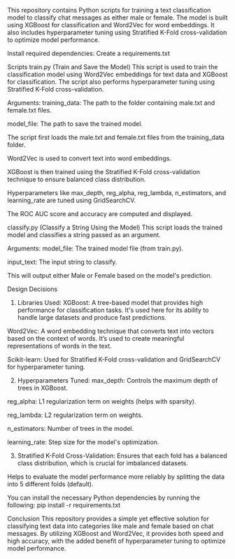 This repository contains Python scripts for training a text classification model to classify chat messages as either male or female. The model is built using XGBoost for classification and Word2Vec for word embeddings. 
It also includes hyperparameter tuning using Stratified K-Fold cross-validation to optimize model performance.

Install required dependencies:
Create a requirements.txt 

Scripts
train.py (Train and Save the Model)
This script is used to train the classification model using Word2Vec embeddings for text data and XGBoost for classification. The script also performs hyperparameter tuning using Stratified K-Fold cross-validation.

Arguments:
training_data: The path to the folder containing male.txt and female.txt files.

model_file: The path to save the trained model.

The script first loads the male.txt and female.txt files from the training_data folder.

Word2Vec is used to convert text into word embeddings.

XGBoost is then trained using the Stratified K-Fold cross-validation technique to ensure balanced class distribution.

Hyperparameters like max_depth, reg_alpha, reg_lambda, n_estimators, and learning_rate are tuned using GridSearchCV.

The ROC AUC score and accuracy are computed and displayed.

classify.py (Classify a String Using the Model)
This script loads the trained model and classifies a string passed as an argument.

Arguments:
model_file: The trained model file (from train.py).

input_text: The input string to classify.

This will output either Male or Female based on the model's prediction.

Design Decisions
1. Libraries Used:
XGBoost: A tree-based model that provides high performance for classification tasks. It's used here for its ability to handle large datasets and produce fast predictions.

Word2Vec: A word embedding technique that converts text into vectors based on the context of words. It’s used to create meaningful representations of words in the text.

Scikit-learn: Used for Stratified K-Fold cross-validation and GridSearchCV for hyperparameter tuning.

2. Hyperparameters Tuned:
max_depth: Controls the maximum depth of trees in XGBoost.

reg_alpha: L1 regularization term on weights (helps with sparsity).

reg_lambda: L2 regularization term on weights.

n_estimators: Number of trees in the model.

learning_rate: Step size for the model's optimization.

3. Stratified K-Fold Cross-Validation:
Ensures that each fold has a balanced class distribution, which is crucial for imbalanced datasets.

Helps to evaluate the model performance more reliably by splitting the data into 5 different folds (default).

You can install the necessary Python dependencies by running the following:
pip install -r requirements.txt


Conclusion
This repository provides a simple yet effective solution for classifying text data into categories like male and female based on chat messages. By utilizing XGBoost and Word2Vec, it provides both speed and high accuracy, with the added benefit of hyperparameter tuning to optimize model performance.



